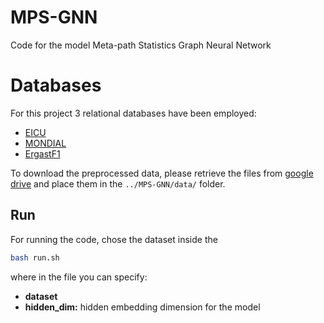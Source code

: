 # MPS-GNN

Code for the model Meta-path Statistics Graph Neural Network
# Databases

For this project 3 relational databases have been employed:
- [EICU](https://eicu-crd.mit.edu)
- [MONDIAL](https://relational-data.org/dataset/Mondial)
- [ErgastF1](https://relational-data.org/dataset/ErgastF)

To download the preprocessed data, please retrieve the files from [google drive](https://drive.google.com/drive/folders/1S2-uhaa04gICvQodTp0tVu7Ns-lAYUb7?usp=share_link) and place them in the `../MPS-GNN/data/` folder.

## Run

For running the code, chose the dataset inside the 

```sh
bash run.sh
```
where in the file you can specify:
- **dataset**
- **hidden_dim:** hidden embedding dimension for the model

